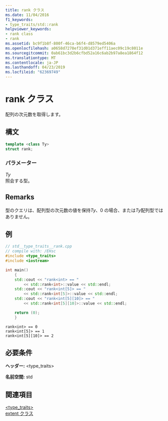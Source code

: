 ```yaml
---
title: rank クラス
ms.date: 11/04/2016
f1_keywords:
- type_traits/std::rank
helpviewer_keywords:
- rank class
- rank
ms.assetid: bc9f1b8f-800f-46ca-b6f4-d8579ed5406a
ms.openlocfilehash: a0658d7278ef31d01d371eff11aec09c19c8011e
ms.sourcegitcommit: 0ab61bc3d2b6cfbd52a16c6ab2b97a8ea1864f12
ms.translationtype: MT
ms.contentlocale: ja-JP
ms.lasthandoff: 04/23/2019
ms.locfileid: "62369749"
---
```

# <a name="rank-class"></a>rank クラス

配列の次元数を取得します。

## <a name="syntax"></a>構文

```cpp
template <class Ty>
struct rank;
```

### <a name="parameters"></a>パラメーター

*Ty*<br/>
照会する型。

## <a name="remarks"></a>Remarks

型のクエリは、配列型の次元数の値を保持*Ty*、0 の場合、または*Ty*配列型ではありません。

## <a name="example"></a>例

```cpp
// std__type_traits__rank.cpp
// compile with: /EHsc
#include <type_traits>
#include <iostream>

int main()
    {
    std::cout << "rank<int> == "
        << std::rank<int>::value << std::endl;
    std::cout << "rank<int[5]> == "
        << std::rank<int[5]>::value << std::endl;
    std::cout << "rank<int[5][10]> == "
        << std::rank<int[5][10]>::value << std::endl;

    return (0);
    }
```

```Output
rank<int> == 0
rank<int[5]> == 1
rank<int[5][10]> == 2
```

## <a name="requirements"></a>必要条件

**ヘッダー:** \<type_traits>

**名前空間:** std

## <a name="see-also"></a>関連項目

[<type_traits>](../standard-library/type-traits.md)<br/>
[extent クラス](../standard-library/extent-class.md)<br/>
